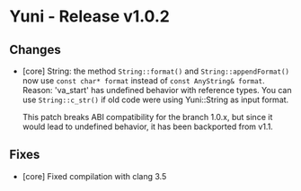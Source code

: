 Yuni - Release v1.0.2
=====================


Changes
-------

 * [core] String: the method `String::format()` and `String::appendFormat()`
   now use `const char* format` instead of `const AnyString& format`.
   Reason: 'va_start' has undefined behavior with reference types. You
   can use `String::c_str()` if old code were using Yuni::String as input format.

   This patch breaks ABI compatibility for the branch 1.0.x, but since it would
   lead to undefined behavior, it has been backported from v1.1.


Fixes
-----

 * [core] Fixed compilation with clang 3.5

